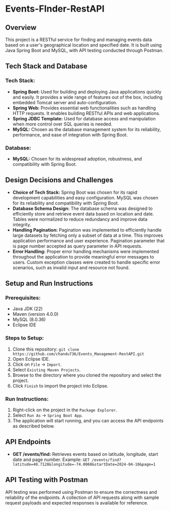 # Events-FInder-RestAPI

## Overview

This project is a RESTful service for finding and managing events data based on a user's geographical location and specified date. It is built using Java Spring Boot and MySQL, with API testing conducted through Postman.

## Tech Stack and Database

### Tech Stack:
- **Spring Boot:** Used for building and deploying Java applications quickly and easily. It provides a wide range of features out of the box, including embedded Tomcat server and auto-configuration.
- **Spring Web:** Provides essential web functionalities such as handling HTTP requests. It enables building RESTful APIs and web applications.
- **Spring JDBC Template:** Used for database access and manipulation when more control over SQL queries is needed.
- **MySQL:** Chosen as the database management system for its reliability, performance, and ease of integration with Spring Boot.

### Database:
- **MySQL:** Chosen for its widespread adoption, robustness, and compatibility with Spring Boot.

## Design Decisions and Challenges

- **Choice of Tech Stack:** Spring Boot was chosen for its rapid development capabilities and easy configuration. MySQL was chosen for its reliability and compatibility with Spring Boot.
- **Database Schema Design:** The database schema was designed to efficiently store and retrieve event data based on location and date. Tables were normalized to reduce redundancy and improve data integrity.
- **Handling Pagination:** Pagination was implemented to efficiently handle large datasets by fetching only a subset of data at a time. This improves application performance and user experience. Pagination parameter that is page number accepted as query parameter in API requests.
- **Error Handling:** Proper error handling mechanisms were implemented throughout the application to provide meaningful error messages to users. Custom exception classes were created to handle specific error scenarios, such as invalid input and resource not found.

## Setup and Run Instructions

### Prerequisites:
- Java JDK (22)
- Maven (version 4.0.0)
- MySQL (8.0.36)
- Eclipse IDE

### Steps to Setup:
1. Clone this repository: `git clone https://github.com/chandu736/Events_Management-RestAPI.git`
2. Open Eclipse IDE.
3. Click on `File` -> `Import`.
4. Select `Existing Maven Projects`.
5. Browse to the directory where you cloned the repository and select the project.
6. Click `Finish` to import the project into Eclipse.

### Run Instructions:
1. Right-click on the project in the `Package Explorer`.
2. Select `Run As` -> `Spring Boot App`.
3. The application will start running, and you can access the API endpoints as described below.

## API Endpoints

- **GET /events/find:** Retrieves events based on latitude, longitude, start date and page number.
  Example: `GET /events/find?latitude=40.7128&longitude=-74.0060&startDate=2024-04-10&page=1`

## API Testing with Postman

API testing was performed using Postman to ensure the correctness and reliability of the endpoints. A collection of API requests along with sample request payloads and expected responses is available for reference.
